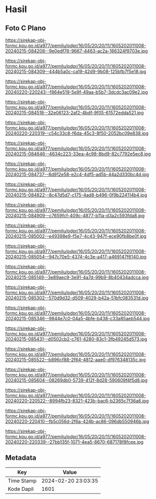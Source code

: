 # Hasil

## Foto C Plano

https://sirekap-obj-formc.kpu.go.id/a977/pemilu/pdpr/16/05/20/20/11/1605202011008-20240215-084208--9e0edf76-9667-4463-ac2a-166324f9703e.jpg

https://sirekap-obj-formc.kpu.go.id/a977/pemilu/pdpr/16/05/20/20/11/1605202011008-20240215-084309--444b5a0c-ca19-42d9-9b08-125bfb7f5e18.jpg

https://sirekap-obj-formc.kpu.go.id/a977/pemilu/pdpr/16/05/20/20/11/1605202011008-20240220-220243--f864e519-5e9f-49aa-b5b7-3dcdc3ac09e2.jpg

https://sirekap-obj-formc.kpu.go.id/a977/pemilu/pdpr/16/05/20/20/11/1605202011008-20240215-084518--32e06123-2af2-4bdf-9f05-61572edda521.jpg

https://sirekap-obj-formc.kpu.go.id/a977/pemilu/pdpr/16/05/20/20/11/1605202011008-20240220-220319--c54c33c8-f6da-45c3-8f50-2052bc09e838.jpg

https://sirekap-obj-formc.kpu.go.id/a977/pemilu/pdpr/16/05/20/20/11/1605202011008-20240215-084646--4634c223-33ea-4c98-8bd9-82c7792e5ec8.jpg

https://sirekap-obj-formc.kpu.go.id/a977/pemilu/pdpr/16/05/20/20/11/1605202011008-20240215-084737--8d912e58-e2c4-4df5-ad5b-44a2d330bc4d.jpg

https://sirekap-obj-formc.kpu.go.id/a977/pemilu/pdpr/16/05/20/20/11/1605202011008-20240215-084822--8c47d5d7-c175-4ad8-b496-0f9b224114b4.jpg

https://sirekap-obj-formc.kpu.go.id/a977/pemilu/pdpr/16/05/20/20/11/1605202011008-20240215-084909--c7659fcf-409c-4877-b11a-d3a2c593fda8.jpg

https://sirekap-obj-formc.kpu.go.id/a977/pemilu/pdpr/16/05/20/20/11/1605202011008-20240215-085002--e49398e9-f5e7-4c43-947f-ece90fb8be0f.jpg

https://sirekap-obj-formc.kpu.go.id/a977/pemilu/pdpr/16/05/20/20/11/1605202011008-20240215-085054--947c70e5-4374-4c3e-a417-a469147f6140.jpg

https://sirekap-obj-formc.kpu.go.id/a977/pemilu/pdpr/16/05/20/20/11/1605202011008-20240215-085149--3e89aec9-3e91-4a7d-99b9-8b40434adcca.jpg

https://sirekap-obj-formc.kpu.go.id/a977/pemilu/pdpr/16/05/20/20/11/1605202011008-20240215-085302--570d9d32-d509-4029-b42a-51bfc083531d.jpg

https://sirekap-obj-formc.kpu.go.id/a977/pemilu/pdpr/16/05/20/20/11/1605202011008-20240215-085346--9844e7c0-04a5-4bfe-b438-c33a85aeb544.jpg

https://sirekap-obj-formc.kpu.go.id/a977/pemilu/pdpr/16/05/20/20/11/1605202011008-20240215-085431--d0502cb2-c761-4280-83c1-3fb49245d573.jpg

https://sirekap-obj-formc.kpu.go.id/a977/pemilu/pdpr/16/05/20/20/11/1605202011008-20240215-085522--b896cf88-2f64-4812-aae0-df976348135c.jpg

https://sirekap-obj-formc.kpu.go.id/a977/pemilu/pdpr/16/05/20/20/11/1605202011008-20240215-085604--08269db0-5739-412f-8d28-590609f4f5d8.jpg

https://sirekap-obj-formc.kpu.go.id/a977/pemilu/pdpr/16/05/20/20/11/1605202011008-20240220-220522--8994fb23-8321-423b-bac6-b2365c7f36a6.jpg

https://sirekap-obj-formc.kpu.go.id/a977/pemilu/pdpr/16/05/20/20/11/1605202011008-20240220-220410--fb5c056d-2f6a-424b-ac86-096db550946b.jpg

https://sirekap-obj-formc.kpu.go.id/a977/pemilu/pdpr/16/05/20/20/11/1605202011008-20240220-220339--27bb135f-1071-4ea5-8670-687178f8fcee.jpg


## Metadata

| Key        | Value               |
| ---------- | ------------------- |
| Time Stamp | 2024-02-20 23:03:35 |
| Kode Dapil | 1601                |



